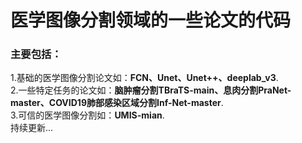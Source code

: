 # 医学图像分割领域的一些论文的代码
### 主要包括：
1.基础的医学图像分割论文如：**FCN、Unet、Unet++、deeplab_v3**.  
2.一些特定任务的论文如：**脑肿瘤分割TBraTS-main、息肉分割PraNet-master、COVID19肺部感染区域分割Inf-Net-master**.  
3.可信的医学图像分割如：**UMIS-mian**.  
持续更新...
